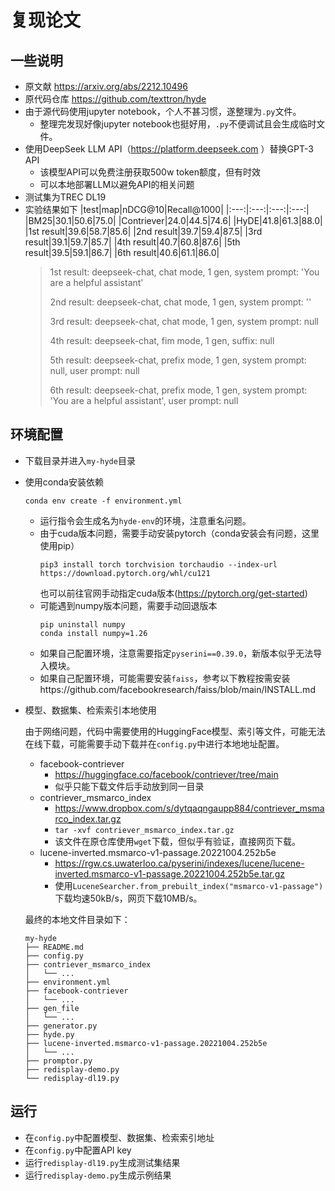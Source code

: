 # 复现论文
## 一些说明
- 原文献 https://arxiv.org/abs/2212.10496
- 原代码仓库 https://github.com/texttron/hyde
- 由于源代码使用jupyter notebook，个人不甚习惯，遂整理为`.py`文件。
    - 整理完发现好像jupyter notebook也挺好用，`.py`不便调试且会生成临时文件。
- 使用DeepSeek LLM API（https://platform.deepseek.com ）替换GPT-3 API
    - 该模型API可以免费注册获取500w token额度，但有时效
    - 可以本地部署LLM以避免API的相关问题
- 测试集为TREC DL19
- 实验结果如下
    |test|map|nDCG@10|Recall@1000|
    |:---:|:---:|:---:|:---:|
    |BM25|30.1|50.6|75.0|
    |Contriever|24.0|44.5|74.6|
    |HyDE|41.8|61.3|88.0|
    |1st result|39.6|58.7|85.6|
    |2nd result|39.7|59.4|87.5|
    |3rd result|39.1|59.7|85.7|
    |4th result|40.7|60.8|87.6|
    |5th result|39.5|59.1|86.7|
    |6th result|40.6|61.1|86.0|
    > 1st result: deepseek-chat, chat mode, 1 gen, system prompt: 'You are a helpful assistant'
    > 
    > 2nd result: deepseek-chat, chat mode, 1 gen, system prompt: ''
    > 
    > 3rd result: deepseek-chat, chat mode, 1 gen, system prompt: null
    > 
    > 4th result: deepseek-chat, fim mode, 1 gen, suffix: null
    > 
    > 5th result: deepseek-chat, prefix mode, 1 gen, system prompt: null, user prompt: null
    > 
    > 6th result: deepseek-chat, prefix mode, 1 gen, system prompt: 'You are a helpful assistant', user prompt: null

## 环境配置
- 下载目录并进入`my-hyde`目录
- 使用conda安装依赖
    ```shell
    conda env create -f environment.yml
    ```
    - 运行指令会生成名为`hyde-env`的环境，注意重名问题。
    - 由于cuda版本问题，需要手动安装pytorch（conda安装会有问题，这里使用pip）
        ```shell
        pip3 install torch torchvision torchaudio --index-url https://download.pytorch.org/whl/cu121
        ```
        也可以前往官网手动指定cuda版本(https://pytorch.org/get-started)
    - 可能遇到numpy版本问题，需要手动回退版本
        ```shell
        pip uninstall numpy
        conda install numpy=1.26
        ```
    - 如果自己配置环境，注意需要指定`pyserini==0.39.0`，新版本似乎无法导入模块。
    - 如果自己配置环境，可能需要安装`faiss`，参考以下教程按需安装https://github.com/facebookresearch/faiss/blob/main/INSTALL.md
- 模型、数据集、检索索引本地使用

    由于网络问题，代码中需要使用的HuggingFace模型、索引等文件，可能无法在线下载，可能需要手动下载并在`config.py`中进行本地地址配置。
    - facebook-contriever
        - https://huggingface.co/facebook/contriever/tree/main
        - 似乎只能下载文件后手动放到同一目录
    - contriever_msmarco_index
        - https://www.dropbox.com/s/dytqaqngaupp884/contriever_msmarco_index.tar.gz
        - `tar -xvf contriever_msmarco_index.tar.gz`
        - 该文件在原仓库使用`wget`下载，但似乎有验证，直接网页下载。
    - lucene-inverted.msmarco-v1-passage.20221004.252b5e
        - https://rgw.cs.uwaterloo.ca/pyserini/indexes/lucene/lucene-inverted.msmarco-v1-passage.20221004.252b5e.tar.gz
        - 使用`LuceneSearcher.from_prebuilt_index("msmarco-v1-passage")`下载均速50kB/s，网页下载10MB/s。


    最终的本地文件目录如下：
    ```shell
    my-hyde
    ├── README.md
    ├── config.py
    ├── contriever_msmarco_index
    │   └── ...
    ├── environment.yml
    ├── facebook-contriever
    │   └── ...
    ├── gen_file
    │   └── ...
    ├── generator.py
    ├── hyde.py
    ├── lucene-inverted.msmarco-v1-passage.20221004.252b5e
    │   └── ...
    ├── promptor.py
    ├── redisplay-demo.py
    └── redisplay-dl19.py
    ```
## 运行
- 在`config.py`中配置模型、数据集、检索索引地址
- 在`config.py`中配置API key
- 运行`redisplay-dl19.py`生成测试集结果
- 运行`redisplay-demo.py`生成示例结果

